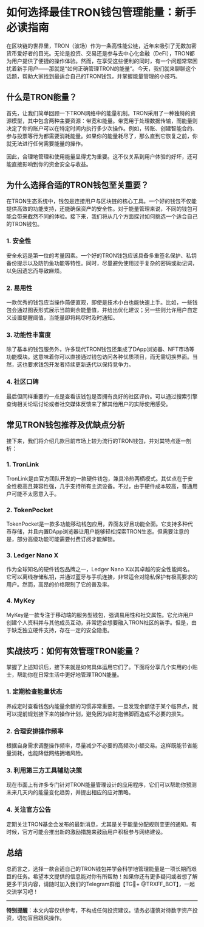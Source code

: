 # 如何选择最佳TRON钱包管理能量：新手必读指南

在区块链的世界里，TRON（波场）作为一条高性能公链，近年来吸引了无数加密货币爱好者的目光。无论是投资、交易还是参与去中心化金融（DeFi），TRON都为用户提供了便捷的操作体验。然而，在享受这些便利的同时，有一个问题常常困扰着新手用户——那就是“如何正确管理TRON的能量”。今天，我们就来聊聊这个话题，帮助大家找到最适合自己的TRON钱包，并掌握能量管理的小技巧。

## 什么是TRON能量？

首先，让我们简单回顾一下TRON网络中的能量机制。TRON采用了一种独特的资源模型，其中包含两种主要资源：带宽和能量。带宽用于处理数据传输，而能量则决定了你的账户可以在特定时间内执行多少次操作。例如，转账、创建智能合约、参与投票等行为都需要消耗能量。如果你的能量耗尽了，那么直到它恢复之前，你就无法进行任何需要能量的操作。

因此，合理地管理和使用能量显得尤为重要。这不仅关系到用户体验的好坏，还可能直接影响到你的资金安全与收益。

## 为什么选择合适的TRON钱包至关重要？

在TRON生态系统中，钱包是连接用户与区块链的核心工具。一个好的钱包不仅能提供高效的功能支持，还能确保资产的安全性。对于能量管理来说，不同的钱包可能会带来截然不同的体验。接下来，我们将从几个方面探讨如何挑选一个适合自己的TRON钱包。

### 1. **安全性**
安全永远是第一位的考量因素。一个好的TRON钱包应该具备多重签名保护、私钥备份提示以及防钓鱼功能等特性。同时，尽量避免使用过于复杂的密码或助记词，以免因遗忘而导致麻烦。

### 2. **易用性**
一款优秀的钱包应当操作简便直观，即使是技术小白也能快速上手。比如，一些钱包会通过图表形式展示当前剩余能量值，并给出优化建议；另一些则允许用户自定义设置提醒阈值，当能量即将耗尽时及时通知。

### 3. **功能性丰富度**
除了基本的钱包服务外，许多现代TRON钱包还集成了DApp浏览器、NFT市场等功能模块。这意味着你可以直接通过钱包访问各种优质项目，而无需切换界面。当然，这也要求钱包开发者持续更新迭代以保持竞争力。

### 4. **社区口碑**
最后但同样重要的一点是查看该钱包是否拥有良好的社区评价。可以通过搜索引擎查询相关论坛讨论或者社交媒体反馈来了解其他用户的实际使用感受。

## 常见TRON钱包推荐及优缺点分析

接下来，我们将介绍几款目前市场上较为流行的TRON钱包，并对其特点逐一剖析：

### 1. **TronLink**
TronLink是由官方团队开发的一款硬件钱包，兼具冷热两栖模式。其优点在于安全性极高且兼容性强，几乎支持所有主流设备。不过，由于硬件成本较高，普通用户可能不太愿意入手。

### 2. **TokenPocket**
TokenPocket是一款多功能移动钱包应用，界面友好且功能全面。它支持多种代币存储，并且内置DApp浏览器让用户能够轻松探索TRON生态。但需要注意的是，部分高级功能可能需要付费订阅才能解锁。

### 3. **Ledger Nano X**
作为全球知名的硬件钱包品牌之一，Ledger Nano X以其卓越的安全性能闻名。它可以离线存储私钥，并通过蓝牙与手机连接，非常适合对隐私保护有极高要求的用户。然而，高昂的价格限制了它的普及率。

### 4. **MyKey**
MyKey是一款专注于移动端的服务型钱包，强调易用性和社交属性。它允许用户创建个人资料并与其他成员互动，非常适合想要融入TRON社区的新手。但是，由于缺乏独立硬件支持，存在一定的安全隐患。

## 实战技巧：如何有效管理TRON能量？

掌握了上述知识后，接下来就是如何具体运用它们了。下面将分享几个实用的小贴士，帮助你在日常生活中更好地管理TRON能量。

### 1. **定期检查能量状态**
养成定时查看钱包内能量余额的习惯非常重要。一旦发现余额低于某个临界点，就可以提前规划接下来的操作计划，避免因为临时抱佛脚而造成不必要的损失。

### 2. **合理安排操作频率**
根据自身需求调整操作频率，尽量减少不必要的高频次小额交易。这样既能节省能量消耗，也能降低网络拥堵风险。

### 3. **利用第三方工具辅助决策**
现在市面上有许多专门针对TRON能量管理设计的应用程序，它们可以帮助你预测未来几天内的能量变化趋势，并提出相应的应对策略。

### 4. **关注官方公告**
定期关注TRON基金会发布的最新消息，尤其是关于能量分配规则变更的通知。有时候，官方可能会推出新的激励措施来鼓励用户积极参与网络建设。

## 总结

总而言之，选择一款合适自己的TRON钱包并学会科学地管理能量是一项长期而艰巨的任务。希望本文提供的信息能对你有所帮助！如果你还有更多疑问或者想了解更多干货内容，请随时加入我们的Telegram群组【TG💪+ @TRXFF_BOT】，一起交流学习吧！

---

**特别提醒**：本文内容仅供参考，不构成任何投资建议。请务必谨慎对待数字资产投资，切勿盲目跟风操作。